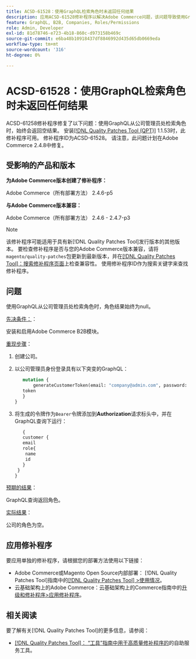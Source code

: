 ```yaml
---
title: ACSD-61528：使用GraphQL检索角色时未返回任何结果
description: 应用ACSD-61528修补程序以解决Adobe Commerce问题，该问题导致使用GraphQL从公司管理员处检索角色时始终返回空结果。
feature: GraphQL, B2B, Companies, Roles/Permissions
role: Admin, Developer
exl-id: 81d78746-e723-4b18-860c-d973158b469c
source-git-commit: e6ba48b10918437df8846992d435d65db0669eda
workflow-type: tm+mt
source-wordcount: '316'
ht-degree: 0%

---
```


# ACSD-61528：使用GraphQL检索角色时未返回任何结果

ACSD-61258修补程序修复了以下问题：使用GraphQL从公司管理员处检索角色时，始终会返回空结果。 安装[[!DNL Quality Patches Tool (QPT)]](/help/tools/quality-patches-tool/quality-patches-tool-to-self-serve-quality-patches.md) 1.1.53时，此修补程序可用。 修补程序ID为ACSD-61528。 请注意，此问题计划在Adobe Commerce 2.4.8中修复。

## 受影响的产品和版本

**为Adobe Commerce版本创建了修补程序：**

Adobe Commerce（所有部署方法） 2.4.6-p5

**与Adobe Commerce版本兼容：**

Adobe Commerce（所有部署方法） 2.4.6 - 2.4.7-p3

>[!NOTE]
>
>该修补程序可能适用于具有新[!DNL Quality Patches Tool]发行版本的其他版本。 要检查修补程序是否与您的Adobe Commerce版本兼容，请将`magento/quality-patches`包更新到最新版本，并在[[!DNL Quality Patches Tool]：搜索修补程序页面](https://experienceleague.adobe.com/tools/commerce-quality-patches/index.html?lang=zh-Hans)上检查兼容性。 使用修补程序ID作为搜索关键字来查找修补程序。

## 问题

使用GraphQL从公司管理员处检索角色时，角色结果始终为null。

<u>先决条件：</u>：

安装和启用Adobe Commerce B2B模块。

<u>重现步骤</u>：

1. 创建公司。
1. 以公司管理员身份登录具有以下突变的GraphQL：

   ```GraphQL
      mutation {
          generateCustomerToken(email: "company@admin.com", password: "PASSWORD") {
      token
      }
   }
   ```

1. 将生成的令牌作为`Bearer`令牌添加到&#x200B;**Authorization**&#x200B;请求标头中，并在GraphQL查询下运行：

   ```GraphQL
      {
      customer {
      email
      role{
       name
       id
      }
    }
   }
   ```

<u>预期的结果</u>：

GraphQL查询返回角色。

<u>实际结果</u>：

公司的角色为空。

## 应用修补程序

要应用单独的修补程序，请根据您的部署方法使用以下链接：

* Adobe Commerce或Magento Open Source内部部署： [!DNL Quality Patches Tool]指南中的[[!DNL Quality Patches Tool] >使用情况](/help/tools/quality-patches-tool/usage.md)。
* 云基础架构上的Adobe Commerce：云基础架构上的Commerce指南中的[升级和修补程序>应用修补程序](https://experienceleague.adobe.com/docs/commerce-cloud-service/user-guide/develop/upgrade/apply-patches.html?lang=zh-Hans)。

## 相关阅读

要了解有关[!DNL Quality Patches Tool]的更多信息，请参阅：

* [[!DNL Quality Patches Tool]： “工具”指南中用于高质量修补程序的](/help/tools/quality-patches-tool/quality-patches-tool-to-self-serve-quality-patches.md)的自助服务工具。
